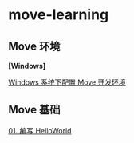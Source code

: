 # move-learning

## Move 环境
**[Windows]**

[Windows 系统下配置 Move 开发环境](./doc/00-installation-win.md)



## Move 基础

[01. 编写 HelloWorld](./doc/01-hello-world.md)

